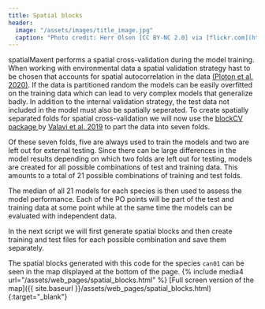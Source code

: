 ```yaml
---
title: Spatial blocks
header:
  image: "/assets/images/title_image.jpg"
  caption: "Photo credit: Herr Olsen [CC BY-NC 2.0] via [flickr.com](https://www.flickr.com/photos/herrolsen/26966727587/)"
---
```



spatialMaxent performs a spatial cross-validation during the model training. When working with environmental data a spatial validation strategy hast to be chosen that accounts for spatial autocorrelation in the data [(Ploton et al. 2020)]( https://www.nature.com/articles/s41467-020-18321-y). If the data is partitioned random the models can be easily overfitted on the training data which can lead to very complex models that generalize badly. In addition to the internal validation strategy, the test data not included in the model must also be spatially seperated.
To create spatially separated folds for spatial cross-validation we will now use the [blockCV package ]( https://cran.r-project.org/web/packages/blockCV/index.html) by [Valavi et al. 2019]( https://doi.org/10.1111/2041-210X.13107) to part the data into seven folds. 

Of these seven folds, five are always used to train the models and two are left out for external testing. Since there can be large differences in the model results depending on which two folds are left out for testing, models are created for all possible combinations of test and training data. This amounts to a total of 21 possible combinations of training and test folds. 

The median of all 21 models for each species is then used to assess the model performance. Each of the PO points will be part of the test and training data at some point while at the same time the models can be evaluated with independent data.

In the next script we will first generate spatial blocks and then create training and test files for each possible combination and save them separately.
<script src="https://gist.github.com/Baldl/2e6898ca011c8290894986b507f335d5.js"></script>

The spatial blocks generated with this code for the species `can01` can be seen in the map displayed at the bottom of the page.
{% include media4 url="/assets/web_pages/spatial_blocks.html" %} [Full screen version of the map]({{ site.baseurl }}/assets/web_pages/spatial_blocks.html){:target="_blank"}
